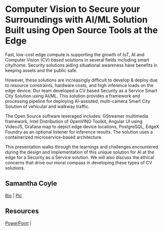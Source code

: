 # Computer Vision to Secure your Surroundings with AI/ML Solution Built using Open Source Tools at the Edge

Fast, low-cost edge compute is supporting the growth of IoT, AI and Computer Vision (CV) based solutions in several fields including smart city/home. Security solutions aiding situational awareness have benefits in keeping assets and the public safe. 

However, these solutions are increasingly difficult to develop & deploy due to resource constraints, hardware costs, and high inference loads on the edge device. Our team developed a CV based Security as a Service Smart City Solution using AI/ML. This solution provides a framework and processing pipeline for deploying AI-assisted, multi-camera Smart City Solution of vehicular and walkway traffic.

The Open Source software leveraged includes: GStreamer multimedia framework, Intel Distribution of OpenVINO Toolkit, Angular UI using VideoJS, Grafana map to depict edge device locations, PostgreSQL, EdgeX Foundry as an optional listener for inference results. The solution uses a containerized microservice-based architecture.

This presentation walks through the learnings and challenges encountered during the design and implementation of this unique solution for AI at the edge for a Security as a Service solution. We will also discuss the ethical concerns that drive our moral compass in developing these types of CV solutions.

## Samantha Coyle

[Bio](./samantha-coyle-oss-bio.md) | [Pic](../assets/samantha-coyle-pic-2022.jpg)

## Resources

[PowerPoint](./OSS_ComputerVision_to_Secure%20Surroundings_at_Edge.pdf) |